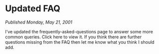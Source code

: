 # Updated FAQ
*Published Monday, May 21, 2001*

I've updated the frequently-asked-questions page to answer some more common queries. Click here to view it.
If you think there are further questions missing from the FAQ then let me know what you think I should add.
